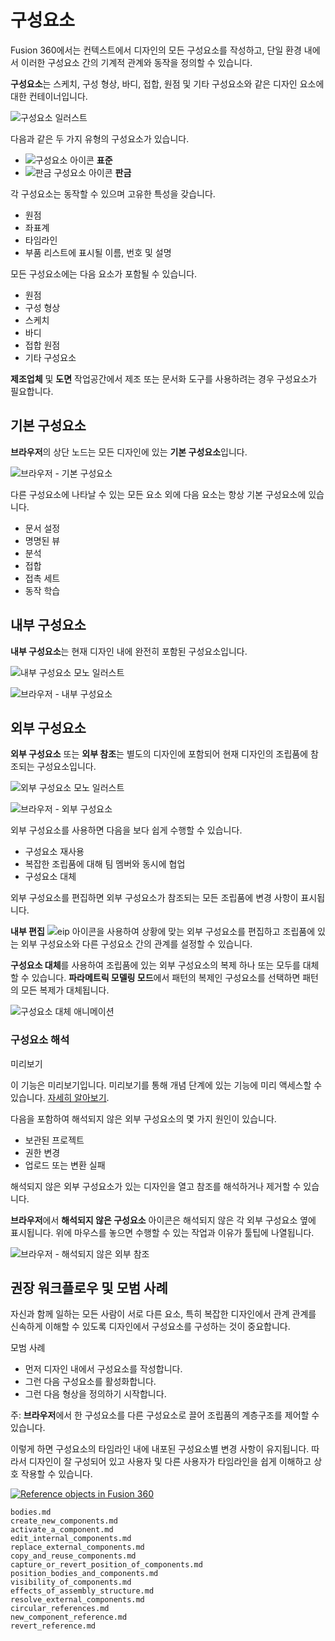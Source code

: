 구성요소
====

Fusion 360에서는 컨텍스트에서 디자인의 모든 구성요소를 작성하고, 단일 환경 내에서 이러한 구성요소 간의 기계적 관계와 동작을 정의할 수 있습니다.

**구성요소**는 스케치, 구성 형상, 바디, 접합, 원점 및 기타 구성요소와 같은 디자인 요소에 대한 컨테이너입니다.

![구성요소 일러스트](https://help.autodesk.com/cloudhelp/KOR/Fusion-Assemble/images/hig-illustration/component.png)

다음과 같은 두 가지 유형의 구성요소가 있습니다.

*   ![구성요소 아이콘](https://help.autodesk.com/cloudhelp/KOR/Fusion-Assemble/images/icon/browser/component.png) **표준**
*   ![판금 구성요소 아이콘](https://help.autodesk.com/cloudhelp/KOR/Fusion-Assemble/images/icon/browser/component-sheet-metal.png) **판금**

각 구성요소는 동작할 수 있으며 고유한 특성을 갖습니다.

*   원점
*   좌표계
*   타임라인
*   부품 리스트에 표시될 이름, 번호 및 설명

모든 구성요소에는 다음 요소가 포함될 수 있습니다.

*   원점
*   구성 형상
*   스케치
*   바디
*   접합 원점
*   기타 구성요소

**제조업체** 및 **도면** 작업공간에서 제조 또는 문서화 도구를 사용하려는 경우 구성요소가 필요합니다.

기본 구성요소
-------

**브라우저**의 상단 노드는 모든 디자인에 있는 **기본 구성요소**입니다.

![브라우저 - 기본 구성요소](https://help.autodesk.com/cloudhelp/KOR/Fusion-Assemble/images/browser/components-default.png)

다른 구성요소에 나타날 수 있는 모든 요소 외에 다음 요소는 항상 기본 구성요소에 있습니다.

*   문서 설정
*   명명된 뷰
*   분석
*   접합
*   접촉 세트
*   동작 학습

내부 구성요소
-------

**내부 구성요소**는 현재 디자인 내에 완전히 포함된 구성요소입니다.

![내부 구성요소 모노 일러스트](https://help.autodesk.com/cloudhelp/KOR/Fusion-Assemble/images/hig-illustration/internal-components-mono.png)

![브라우저 - 내부 구성요소](https://help.autodesk.com/cloudhelp/KOR/Fusion-Assemble/images/browser/components-internal.png)

외부 구성요소
-------

**외부 구성요소** 또는 **외부 참조**는 별도의 디자인에 포함되어 현재 디자인의 조립품에 참조되는 구성요소입니다.

![외부 구성요소 모노 일러스트](https://help.autodesk.com/cloudhelp/KOR/Fusion-Assemble/images/hig-illustration/external-components-mono.png)

![브라우저 - 외부 구성요소](https://help.autodesk.com/cloudhelp/KOR/Fusion-Assemble/images/browser/components-external.png)

외부 구성요소를 사용하면 다음을 보다 쉽게 수행할 수 있습니다.
*   구성요소 재사용
*   복잡한 조립품에 대해 팀 멤버와 동시에 협업
*   구성요소 대체

외부 구성요소를 편집하면 외부 구성요소가 참조되는 모든 조립품에 변경 사항이 표시됩니다.

**내부 편집** ![eip 아이콘](https://help.autodesk.com/cloudhelp/KOR/Fusion-Assemble/images/icon/asm/edit-in-place.png)을 사용하여 상황에 맞는 외부 구성요소를 편집하고 조립품에 있는 외부 구성요소와 다른 구성요소 간의 관계를 설정할 수 있습니다.

**구성요소 대체**를 사용하여 조립품에 있는 외부 구성요소의 복제 하나 또는 모두를 대체할 수 있습니다. **파라메트릭 모델링 모드**에서 패턴의 복제인 구성요소를 선택하면 패턴의 모든 복제가 대체됩니다.

![구성요소 대체 애니메이션](https://help.autodesk.com/cloudhelp/KOR/Fusion-Assemble/images/animation/replace-component.gif)

### 구성요소 해석

미리보기

이 기능은 미리보기입니다. 미리보기를 통해 개념 단계에 있는 기능에 미리 액세스할 수 있습니다. [자세히 알아보기](https://help.autodesk.com/view/fusion360/KOR/?contextId=PRE-OVERVIEW).

다음을 포함하여 해석되지 않은 외부 구성요소의 몇 가지 원인이 있습니다.

*   보관된 프로젝트
*   권한 변경
*   업로드 또는 변환 실패

해석되지 않은 외부 구성요소가 있는 디자인을 열고 참조를 해석하거나 제거할 수 있습니다.

**브라우저**에서 **해석되지 않은 구성요소** 아이콘은 해석되지 않은 각 외부 구성요소 옆에 표시됩니다. 위에 마우스를 놓으면 수행할 수 있는 작업과 이유가 툴팁에 나열됩니다.

![브라우저 - 해석되지 않은 외부 참조](https://help.autodesk.com/cloudhelp/KOR/Fusion-Assemble/images/browser/unresolved-xref-tooltips.png)

권장 워크플로우 및 모범 사례
----------------

자신과 함께 일하는 모든 사람이 서로 다른 요소, 특히 복잡한 디자인에서 관계 관계를 신속하게 이해할 수 있도록 디자인에서 구성요소를 구성하는 것이 중요합니다.

모범 사례

*   먼저 디자인 내에서 구성요소를 작성합니다.
*   그런 다음 구성요소를 활성화합니다.
*   그런 다음 형상을 정의하기 시작합니다.

주: **브라우저**에서 한 구성요소를 다른 구성요소로 끌어 조립품의 계층구조를 제어할 수 있습니다.

이렇게 하면 구성요소의 타임라인 내에 내포된 구성요소별 변경 사항이 유지됩니다. 따라서 디자인이 잘 구성되어 있고 사용자 및 다른 사용자가 타임라인을 쉽게 이해하고 상호 작용할 수 있습니다.

[![Reference objects in Fusion 360](https://embed-ssl.wistia.com/deliveries/698a6fe480439487f6f33ff899fa9a39.jpg?image_play_button_size=2x&amp;image_crop_resized=640x360&amp;image_play_button=1&amp;image_play_button_color=000000e0)](https://help.autodesk.com/view/NINVFUS/KOR/?guid=ASM-COMPONENTS&amp;wvideo=w6ub8ge5qb)


```{toctree}
bodies.md
create_new_components.md
activate_a_component.md
edit_internal_components.md
replace_external_components.md
copy_and_reuse_components.md
capture_or_revert_position_of_components.md
position_bodies_and_components.md
visibility_of_components.md
effects_of_assembly_structure.md
resolve_external_components.md
circular_references.md
new_component_reference.md
revert_reference.md
```